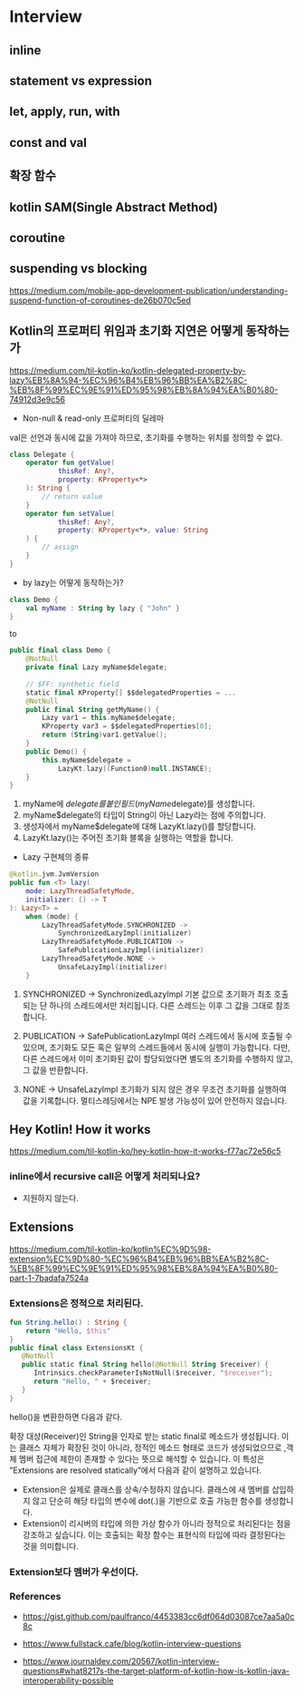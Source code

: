 # Interview

## inline

## statement vs expression

## let, apply, run, with

## const and val

## 확장 함수

## kotlin SAM(Single Abstract Method)

## coroutine

## suspending vs blocking

https://medium.com/mobile-app-development-publication/understanding-suspend-function-of-coroutines-de26b070c5ed

## Kotlin의 프로퍼티 위임과 초기화 지연은 어떻게 동작하는가
https://medium.com/til-kotlin-ko/kotlin-delegated-property-by-lazy%EB%8A%94-%EC%96%B4%EB%96%BB%EA%B2%8C-%EB%8F%99%EC%9E%91%ED%95%98%EB%8A%94%EA%B0%80-74912d3e9c56

- Non-null & read-only 프로퍼티의 딜레마

val은 선언과 동시에 값을 가져야 하므로, 초기화를 수행하는 위치를 정의할 수 없다.

~~~kotlin
class Delegate {
    operator fun getValue(
            thisRef: Any?,
            property: KProperty<*>
    ): String {
        // return value
    }
    operator fun setValue(
            thisRef: Any?,
            property: KProperty<*>, value: String
    ) {
        // assign
    }
}
~~~

- by lazy는 어떻게 동작하는가?

~~~kotlin
class Demo {
    val myName : String by lazy { "John" }
}
~~~

to 

~~~kotlin
public final class Demo {
    @NotNull
    private final Lazy myName$delegate;
    
    // $FF: synthetic field
    static final KProperty[] $$delegatedProperties = ...
    @NotNull
    public final String getMyName() {
        Lazy var1 = this.myName$delegate;
        KProperty var3 = $$delegatedProperties[0];
        return (String)var1.getValue();
    }
    public Demo() {
        this.myName$delegate =
            LazyKt.lazy((Function0)null.INSTANCE);
    }
}
~~~

1. myName에 $delegate를 붙인 필드(myName$delegate)를 생성합니다.
2. myName$delegate의 타입이 String이 아닌 Lazy라는 점에 주의합니다.
3. 생성자에서 myName$delegate에 대해 LazyKt.lazy()를 할당합니다.
4. LazyKt.lazy()는 주어진 초기화 블록을 실행하는 역할을 합니다.

- Lazy 구현체의 종류

~~~kotlin
@kotlin.jvm.JvmVersion
public fun <T> lazy(
    mode: LazyThreadSafetyMode,
    initializer: () -> T
): Lazy<T> =
    when (mode) {
        LazyThreadSafetyMode.SYNCHRONIZED ->
            SynchronizedLazyImpl(initializer)
        LazyThreadSafetyMode.PUBLICATION ->
            SafePublicationLazyImpl(initializer)
        LazyThreadSafetyMode.NONE ->
            UnsafeLazyImpl(initializer)
    }
~~~

1. SYNCHRONIZED → SynchronizedLazyImpl 
기본 값으로 초기화가 최초 호출되는 단 하나의 스레드에서만 처리됩니다.
다른 스레드는 이후 그 값을 그대로 참조합니다.


2. PUBLICATION → SafePublicationLazyImpl
여러 스레드에서 동시에 호출될 수 있으며, 초기화도 모든 혹은 일부의 스레드들에서 동시에 실행이 가능합니다.
다만, 다른 스레드에서 이미 초기화된 값이 할당되었다면 별도의 초기화를 수행하지 않고, 그 값을 반환합니다.

3. NONE → UnsafeLazyImpl
초기화가 되지 않은 경우 무조건 초기화를 실행하여 값을 기록합니다.
멀티스레딩에서는 NPE 발생 가능성이 있어 안전하지 않습니다.


## Hey Kotlin! How it works

https://medium.com/til-kotlin-ko/hey-kotlin-how-it-works-f77ac72e56c5

### inline에서 recursive call은 어떻게 처리되나요?

- 지원하지 않는다.

## Extensions

https://medium.com/til-kotlin-ko/kotlin%EC%9D%98-extension%EC%9D%80-%EC%96%B4%EB%96%BB%EA%B2%8C-%EB%8F%99%EC%9E%91%ED%95%98%EB%8A%94%EA%B0%80-part-1-7badafa7524a

### Extensions은 정적으로 처리된다.

~~~kotlin
fun String.hello() : String {
    return "Hello, $this"
}
public final class ExtensionsKt {
   @NotNull
   public static final String hello(@NotNull String $receiver) {
      Intrinsics.checkParameterIsNotNull($receiver, "$receiver");
      return "Hello, " + $receiver;
   }
}
~~~
hello()을 변환한하면 다음과 같다. 

확장 대상(Receiver)인 String을 인자로 받는 static final로 메소드가 생성됩니다. 
이는 클래스 자체가 확장된 것이 아니라, 정적인 메소드 형태로 코드가 생성되었으므로 ,객체 멤버 접근에 제한이 존재할 수 있다는 뜻으로 해석할 수 있습니다. 
이 특성은 ”Extensions are resolved statically”에서 다음과 같이 설명하고 있습니다.

- Extension은 실제로 클래스를 상속/수정하지 않습니다. 클래스에 새 멤버를 삽입하지 않고 단순히 해당 타입의 변수에 dot(.)을 기반으로 호출 가능한 함수를 생성합니다.
- Extension이 리시버의 타입에 의한 가상 함수가 아니라 정적으로 처리된다는 점을 강조하고 싶습니다. 이는 호출되는 확장 함수는 표현식의 타입에 따라 결정된다는 것을 의미합니다.


### Extension보다 멤버가 우선이다.

### References

- https://gist.github.com/paulfranco/4453383cc6df064d03087ce7aa5a0c8c

- https://www.fullstack.cafe/blog/kotlin-interview-questions

- https://www.journaldev.com/20567/kotlin-interview-questions#what8217s-the-target-platform-of-kotlin-how-is-kotlin-java-interoperability-possible




